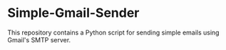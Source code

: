 # Simple-Gmail-Sender
This repository contains a Python script for sending simple emails using Gmail's SMTP server.
